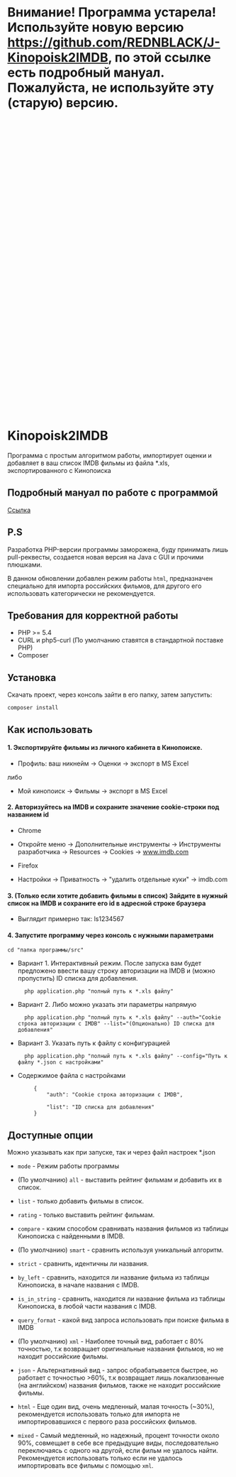 # Внимание! Программа устарела! Используйте новую версию https://github.com/REDNBLACK/J-Kinopoisk2IMDB, по этой ссылке есть подробный мануал. Пожалуйста, не используйте эту (старую) версию.
```
















































```
Kinopoisk2IMDB
=========

Программа с простым алгоритмом работы, импортирует оценки и добавляет в ваш список IMDB фильмы из файла *.xls, экспортированного с Кинопоиска

Подробный мануал по работе с программой
------------
[Ссылка](https://geektimes.ru/post/267770/)

P.S
------------
Разработка PHP-версии программы заморожена, буду принимать лишь pull-реквесты, создается новая версия на Java с GUI и прочими плюшками.

В данном обновлении добавлен режим работы `html`, предназначен специально для импорта российских фильмов, для другого его использовать категорически не рекомендуется.

Требования для корректной работы
------------

* PHP >= 5.4
* CURL и php5-curl (По умолчанию ставятся в стандартной поставке PHP)
* Composer

Установка
------------

Скачать проект, через консоль зайти в его папку, затем запустить:
  
    composer install

Как использовать
----------

#### 1. Экспортируйте фильмы из личного кабинета в Кинопоиске.

- Профиль: ваш никнейм -> Оценки -> экспорт в MS Excel
    
либо
    
- Мой кинопоиск -> Фильмы -> экспорт в MS Excel
    
#### 2. Авторизуйтесь на IMDB и сохраните значение cookie-строки под названием id

- Chrome
 - Откройте меню -> Дополнительные инструменты -> Инструменты разработчика -> Resources -> Cookies -> www.imdb.com
 
- Firefox
 - Настройки -> Приватность -> "удалить отдельные куки" -> imdb.com

#### 3. (Только если хотите добавить фильмы в список) Зайдите в нужный список на IMDB и сохраните его id в адресной строке браузера
    
    
- Выглядит примерно так: ls1234567
    
#### 4. Запустите программу через консоль с нужными параметрами

    cd "папка программы/src"
    
- Вариант 1. Интерактивный режим. После запуска вам будет предложено ввести вашу строку авторизации на IMDB и (можно пропустить) ID списка для добавления.

        php application.php "полный путь к *.xls файлу"

- Вариант 2. Либо можно указать эти параметры напрямую

        php application.php "полный путь к *.xls файлу" --auth="Cookie строка авторизации с IMDB" --list="(Опционально) ID списка для добавления"

- Вариант 3. Указать путь к файлу с конфигурацией

        php application.php "полный путь к *.xls файлу" --config="Путь к файлу *.json с настройками"


 - Содержимое файла с настройками

            {
                "auth": "Cookie строка авторизации с IMDB",
            
                "list": "ID списка для добавления"
            }

 
Доступные опции
----------

Можно указывать как при запуске, так и через файл настроек *.json

- `mode` - Режим работы программы

 - (По умолчанию) `all` - выставить рейтинг фильмам и добавить их в список.
 - `list` - только добавить фильмы в список.
 - `rating` - только выставить рейтинг фильмам.

- `compare` - каким способом сравнивать названия фильмов из таблицы Кинопоиска с найденными в IMDB.

 - (По умолчанию) `smart` - сравнить используя уникальный алгоритм.
 - `strict` - сравнить, идентичны ли названия.
 - `by_left` - сравнить, находится ли название фильма из таблицы Кинопоиска, в начале названия с IMDB.
 - `is_in_string` - сравнить, находится ли название фильма из таблицы Кинопоиска, в любой части названия с IMDB.
 
- `query_format` - какой вид запроса использовать при поиске фильма в IMDB

 - (По умолчанию) `xml` - Наиболее точный вид, работает с 80% точностью, т.к возвращает оригинальные названия фильмов, но не находит российские фильмы.
 - `json` - Альтернативный вид - запрос обрабатывается быстрее, но работает с точностью >60%, т.к возвращает лишь локализованные (на английском) названия фильмов, также не находит российские фильмы.
 - `html` - Еще один вид, очень медленный, малая точность (~30%), рекомендуется использовать только для импорта не импортировавшихся с первого раза российских фильмов.
 - `mixed` - Самый медленный, но надежный, процент точности около 90%, совмещает в себе все предыдущие виды, последовательно переключаясь с одного на другой, если фильм не удалось найти.
    Рекомендуется использовать только если не удалось импортировать все фильмы с помощью `xml`.
